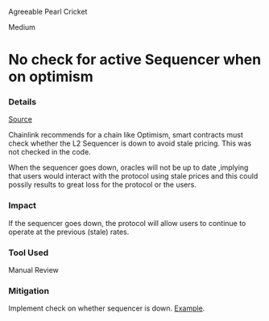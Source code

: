 Agreeable Pearl Cricket

Medium

# No check for active Sequencer when on optimism

### Details

[Source](https://github.com/sherlock-audit/2024-11-autonomint/blob/main/Blockchain/Blockchian/contracts/oracles/MasterPriceOracle.sol#L80C12-L91C61)

Chainlink recommends for a chain like Optimism, smart contracts must check whether the L2 Sequencer is down to avoid stale pricing. This was not checked in the code.

When the sequencer goes down, oracles will not be up to date ,implying that users would interact with the protocol using stale prices and this could possily results to great loss for the protocol or the users.

### Impact

If the sequencer goes down, the protocol will allow users to continue to operate at the previous (stale) rates.

### Tool Used

Manual Review

### Mitigation

Implement check on whether sequencer is down. [Example](https://docs.chain.link/data-feeds/l2-sequencer-feeds#example-code).